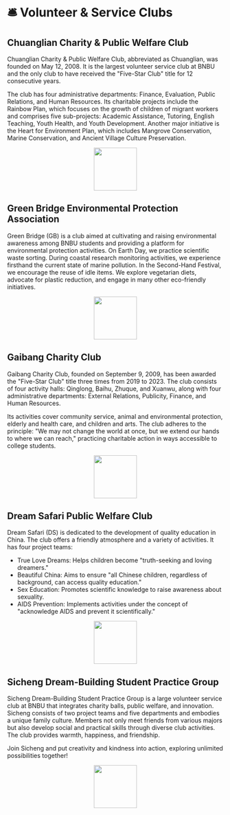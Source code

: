 # 🛎️ Volunteer & Service Clubs

## Chuanglian Charity & Public Welfare Club

Chuanglian Charity & Public Welfare Club, abbreviated as Chuanglian, was founded on May 12, 2008. It is the largest volunteer service club at BNBU and the only club to have received the "Five-Star Club" title for 12 consecutive years.  

The club has four administrative departments: Finance, Evaluation, Public Relations, and Human Resources. Its charitable projects include the Rainbow Plan, which focuses on the growth of children of migrant workers and comprises five sub-projects: Academic Assistance, Tutoring, English Teaching, Youth Health, and Youth Development. Another major initiative is the Heart for Environment Plan, which includes Mangrove Conservation, Marine Conservation, and Ancient Village Culture Preservation.

<p align="center">
  <img src="https://sao.uic.edu.cn/virtual_attach_file.vsb?afc=NLm6Tko7WRMNlZntlnfL8-PnzGiL4Lj8UlUYLRN4MzrVMRC0gihFp2hmCIa0nkyaoSysLkhRMmLanR9soR-Yo7LPMNMRLN7bLmGPUN-8MNWFUm6kMzlDU4TFMzC8L1baptveo4Oe6ITm5sMApYhXptQ0g47PMzG0Lz-ZoSbw62w8c&tid=1150&nid=1289&e=.png" width="100" height="100" />
</p>

## Green Bridge Environmental Protection Association

Green Bridge (GB) is a club aimed at cultivating and raising environmental awareness among BNBU students and providing a platform for environmental protection activities. On Earth Day, we practice scientific waste sorting. During coastal research monitoring activities, we experience firsthand the current state of marine pollution. In the Second-Hand Festival, we encourage the reuse of idle items. We explore vegetarian diets, advocate for plastic reduction, and engage in many other eco-friendly initiatives.

<p align="center">
  <img src="https://sao.uic.edu.cn/virtual_attach_file.vsb?afc=NnNLTDn7l8nRM2ntNQ2n77bMzL4oRCjPLzNaLlUbUz-YoRl0gihFp2hmCIa0USy8okysUYybUzLDUlVVLNrRLzWkUz-PM7VVU4W7MmVkLmVFL4TfLmv4MNMFUzLsMYbaptveo4Oe6ITm5sMApYhXptQ0g47PMzG0Lz-ZoSbw62w8c&tid=1150&nid=1289&e=.png" width="100" height="100" />
</p>

## Gaibang Charity Club

Gaibang Charity Club, founded on September 9, 2009, has been awarded the "Five-Star Club" title three times from 2019 to 2023. The club consists of four activity halls: Qinglong, Baihu, Zhuque, and Xuanwu, along with four administrative departments: External Relations, Publicity, Finance, and Human Resources.  

Its activities cover community service, animal and environmental protection, elderly and health care, and children and arts. The club adheres to the principle: "We may not change the world at once, but we extend our hands to where we can reach," practicing charitable action in ways accessible to college students.

<p align="center">
  <img src="https://sao.uic.edu.cn/virtual_attach_file.vsb?afc=NLzvTbozGiU8WVnt7-aU4WfLRNiUzCjaoln7LNlaMR-iM7C0gihFp2hmCIa0n1h7Lky4nkyiM4CDU4TfoR-aM4-iLmrfozvbnR-DMRNPMmnFM7Vfo7LsMNQFLl-aLm-Jv2bjo4OeosrXCih4CIy0qIbtpYyPLzlag47YoRNJqdwnx&tid=1150&nid=1289&e=.png" width="100" height="100" />
</p>

## Dream Safari Public Welfare Club

Dream Safari (DS) is dedicated to the development of quality education in China. The club offers a friendly atmosphere and a variety of activities. It has four project teams:  

- True Love Dreams: Helps children become "truth-seeking and loving dreamers."  
- Beautiful China: Aims to ensure "all Chinese children, regardless of background, can access quality education."  
- Sex Education: Promotes scientific knowledge to raise awareness about sexuality.  
- AIDS Prevention: Implements activities under the concept of "acknowledge AIDS and prevent it scientifically."

<p align="center">
  <img src="https://sao.uic.edu.cn/virtual_attach_file.vsb?afc=NM8lTZnR67M7LsLt8CDM4LZMlUDnR9j8LR7PU4LDLz7iMzL0gihFp2hmCIa0MYyZMkyYLYybL4Tkoz62o7WfLNnVnRr2MRL4UzlsLzAkUm6FMl7bnN7aM8VFnmrVL1baptveo4Oe6ITm5sMApYhXptQ0g47PMzG0Lz-ZoSbw62w8c&tid=1150&nid=1289&e=.png" width="100" height="100" />
</p>

## Sicheng Dream-Building Student Practice Group

Sicheng Dream-Building Student Practice Group is a large volunteer service club at BNBU that integrates charity balls, public welfare, and innovation. Sicheng consists of two project teams and five departments and embodies a unique family culture. Members not only meet friends from various majors but also develop social and practical skills through diverse club activities. The club provides warmth, happiness, and friendship.  

Join Sicheng and put creativity and kindness into action, exploring unlimited possibilities together!

<p align="center">
  <img src="https://sao.uic.edu.cn/virtual_attach_file.vsb?afc=NL4GTiUlrVU4NPot7-soRGioRQ7LRUjYnRG4LlLbLR78M4G0gihFp2hmCIa0LSybn1hVLYybnzf7nRUDolQVM7V7M8nfUlnko7rfLNCDL4MFMRQ7nzL4UmWFnlLaLYbaptveo4Oe6ITm5sMApYhXptQ0g47PMzG0Lz-ZoSbw62w8c&tid=1150&nid=1289&e=.png" width="100" height="100" />
</p>
